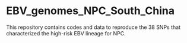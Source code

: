 # EBV_genomes_NPC_South_China
This repository contains codes and data to reproduce the 38 SNPs that characterized the high-risk EBV lineage for NPC.
